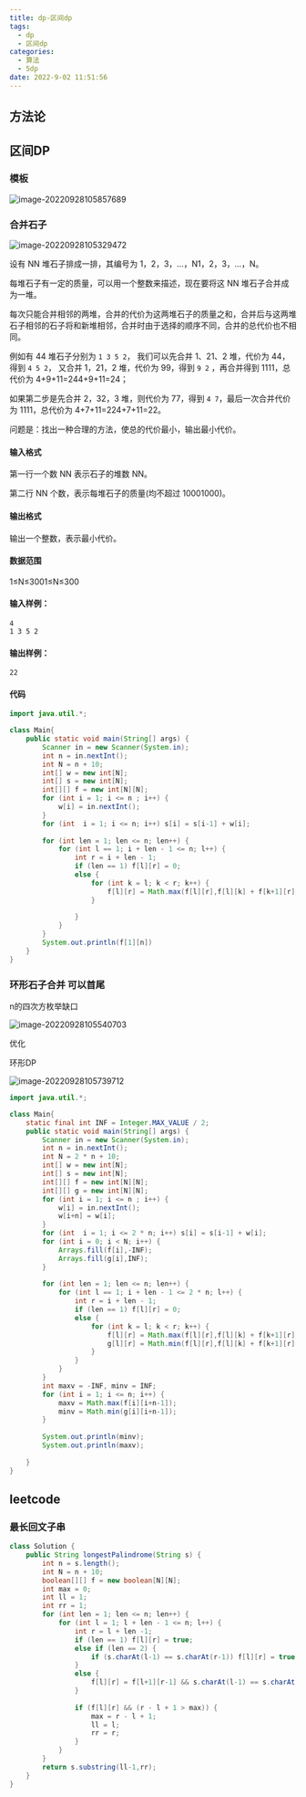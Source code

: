 ```yaml
---
title: dp-区间dp
tags:
  - dp
  - 区间dp
categories:
  - 算法
  - 5dp
date: 2022-9-02 11:51:56
---
```


## 方法论



## 区间DP

### 模板

![image-20220928105857689](../../../images/image-20220928105857689-1666010164666.png)



### 合并石子

![image-20220928105329472](../../../images/image-20220928105329472-1666010164666.png)

设有 NN 堆石子排成一排，其编号为 1，2，3，…，N1，2，3，…，N。

每堆石子有一定的质量，可以用一个整数来描述，现在要将这 NN 堆石子合并成为一堆。

每次只能合并相邻的两堆，合并的代价为这两堆石子的质量之和，合并后与这两堆石子相邻的石子将和新堆相邻，合并时由于选择的顺序不同，合并的总代价也不相同。

例如有 44 堆石子分别为 `1 3 5 2`， 我们可以先合并 1、21、2 堆，代价为 44，得到 `4 5 2`， 又合并 1，21，2 堆，代价为 99，得到 `9 2` ，再合并得到 1111，总代价为 4+9+11=244+9+11=24；

如果第二步是先合并 2，32，3 堆，则代价为 77，得到 `4 7`，最后一次合并代价为 1111，总代价为 4+7+11=224+7+11=22。

问题是：找出一种合理的方法，使总的代价最小，输出最小代价。

#### 输入格式

第一行一个数 NN 表示石子的堆数 NN。

第二行 NN 个数，表示每堆石子的质量(均不超过 10001000)。

#### 输出格式

输出一个整数，表示最小代价。

#### 数据范围

1≤N≤3001≤N≤300

#### 输入样例：

```
4
1 3 5 2
```

#### 输出样例：

```
22
```

#### 代码

```java
import java.util.*;

class Main{
	public static void main(String[] args) {
        Scanner in = new Scanner(System.in);
        int n = in.nextInt();
        int N = n + 10;
        int[] w = new int[N];
        int[] s = new int[N];
        int[][] f = new int[N][N];
        for (int i = 1; i <= n ; i++) {
            w[i] = in.nextInt();
        }
        for (int  i = 1; i <= n; i++) s[i] = s[i-1] + w[i];
       	
        for (int len = 1; len <= n; len++) {
			for (int l == 1; i + len - 1 <= n; l++) {
                int r = i + len - 1;
                if (len == 1) f[l][r] = 0;
                else {
                    for (int k = l; k < r; k++) {
                        f[l][r] = Math.max(f[l][r],f[l][k] + f[k+1][r] + s[r] - s[l-1]);
                    }
                    
                }
            }
        }
        System.out.println(f[1][n])
    }
}
```



### 环形石子合并 可以首尾

n的四次方枚举缺口

![image-20220928105540703](../../../images/image-20220928105540703-1666010164666.png)

优化

环形DP

![image-20220928105739712](../../../images/image-20220928105739712-1666010164666.png)

```java
import java.util.*;

class Main{
    static final int INF = Integer.MAX_VALUE / 2;
	public static void main(String[] args) {
        Scanner in = new Scanner(System.in);
        int n = in.nextInt();
        int N = 2 * n + 10;
        int[] w = new int[N];
        int[] s = new int[N];
        int[][] f = new int[N][N];
        int[][] g = new int[N][N];
        for (int i = 1; i <= n ; i++) {
            w[i] = in.nextInt();
            w[i+n] = w[i];
        }
        for (int  i = 1; i <= 2 * n; i++) s[i] = s[i-1] + w[i];
        for (int i = 0; i < N; i++) {
            Arrays.fill(f[i],-INF);
            Arrays.fill(g[i],INF);
        }
       	
        for (int len = 1; len <= n; len++) {
			for (int l == 1; i + len - 1 <= 2 * n; l++) {
                int r = i + len - 1;
                if (len == 1) f[l][r] = 0;
                else {
                    for (int k = l; k < r; k++) {
                        f[l][r] = Math.max(f[l][r],f[l][k] + f[k+1][r] + s[r] - s[l-1]);
                        g[l][r] = Math.min(f[l][r],f[l][k] + f[k+1][r] + s[r] - s[l-1]);
                    }
                }
            }
        }
        int maxv = -INF, minv = INF;
        for (int i = 1; i <= n; i++) {
            maxv = Math.max(f[i][i+n-1]);
            minv = Math.min(g[i][i+n-1]);
        }
        
        System.out.println(minv);
        System.out.println(maxv);
        
    }
}
```

## leetcode

### 最长回文子串

```java
class Solution {
    public String longestPalindrome(String s) {
        int n = s.length();
        int N = n + 10;
        boolean[][] f = new boolean[N][N];
        int max = 0;
        int ll = 1;
        int rr = 1;
        for (int len = 1; len <= n; len++) {
            for (int l = 1; l + len - 1 <= n; l++) {
                int r = l + len -1;
                if (len == 1) f[l][r] = true;
                else if (len == 2) {
                    if (s.charAt(l-1) == s.charAt(r-1)) f[l][r] = true;
                }
                else {
                    f[l][r] = f[l+1][r-1] && s.charAt(l-1) == s.charAt(r-1);
                }
            
                if (f[l][r] && (r - l + 1 > max)) {
                    max = r - l + 1;
                    ll = l;
                    rr = r;
                }
            }
        }
        return s.substring(ll-1,rr);
    }   
}
```

